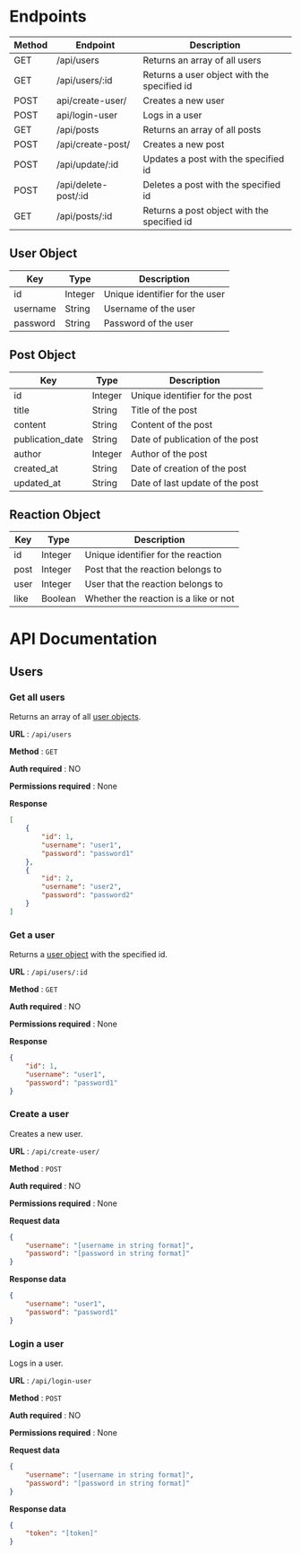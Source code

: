 # Endpoints

| Method | Endpoint | Description |
| --- | --- | --- |
| GET | /api/users | Returns an array of all users |
| GET | /api/users/:id | Returns a user object with the specified id |
| POST | api/create-user/ | Creates a new user |
| POST | api/login-user | Logs in a user |
| GET | /api/posts | Returns an array of all posts |
| POST | /api/create-post/ | Creates a new post |
| POST | /api/update/:id | Updates a post with the specified id |
| POST | /api/delete-post/:id | Deletes a post with the specified id |
| GET | /api/posts/:id | Returns a post object with the specified id |

## User Object

| Key | Type | Description |
| --- | --- | --- |
| id | Integer | Unique identifier for the user |
| username | String | Username of the user |
| password | String | Password of the user |

## Post Object

| Key | Type | Description |
| --- | --- | --- |
| id | Integer | Unique identifier for the post |
| title | String | Title of the post |
| content | String | Content of the post |
| publication_date | String | Date of publication of the post |
| author | Integer | Author of the post |
| created_at | String | Date of creation of the post |
| updated_at | String | Date of last update of the post |

## Reaction Object

| Key | Type | Description |
| --- | --- | --- |
| id | Integer | Unique identifier for the reaction |
| post | Integer | Post that the reaction belongs to |
| user | Integer | User that the reaction belongs to |
| like | Boolean | Whether the reaction is a like or not |

# API Documentation

## Users

### Get all users

Returns an array of all [user objects](#user-object).

**URL** : `/api/users`

**Method** : `GET`

**Auth required** : NO

**Permissions required** : None

**Response**

```json
[
    {
        "id": 1,
        "username": "user1",
        "password": "password1"
    },
    {
        "id": 2,
        "username": "user2",
        "password": "password2"
    }
]
```

### Get a user

Returns a [user object](#user-object) with the specified id.

**URL** : `/api/users/:id`

**Method** : `GET`

**Auth required** : NO

**Permissions required** : None

**Response**

```json
{
    "id": 1,
    "username": "user1",
    "password": "password1"
}
```

### Create a user

Creates a new user.

**URL** : `/api/create-user/`

**Method** : `POST`

**Auth required** : NO

**Permissions required** : None

**Request data**

```json
{
    "username": "[username in string format]",
    "password": "[password in string format]"
}
```

**Response data**

```json
{
    "username": "user1",
    "password": "password1"
}
```

### Login a user

Logs in a user.

**URL** : `/api/login-user`

**Method** : `POST`

**Auth required** : NO

**Permissions required** : None

**Request data**

```json
{
    "username": "[username in string format]",
    "password": "[password in string format]"
}
```

**Response data**

```json
{
    "token": "[token]"
}
```
